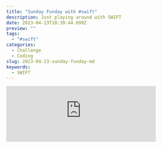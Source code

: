```yaml
---
title: "Sunday Funday with #swift"
description: Just playing around with SWIFT
date: 2023-04-23T18:39:44.699Z
preview: ""
tags:
  - "#swift"
categories:
  - Challenge
  - Coding
slug: 2023-04-23-sunday-funday-md
keywords:
  - SWIFT
---
```

<iframe src="https://mastodontech.de/@larnius/110249620515428450/embed" class="mastodon-embed" style="max-width: 100%; border: 0" width="400" allowfullscreen="allowfullscreen"></iframe><script src="https://mastodontech.de/embed.js" async="async"></script>